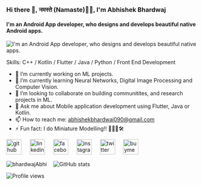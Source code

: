 ### Hi there 👋, नमस्ते (Namaste)🙏🏻, I'm Abhishek Bhardwaj
#### I'm an Android App developer, who designs and develops beautiful native Android apps. 
![I'm an Android App developer, who designs and develops beautiful native apps. ](https://camo.githubusercontent.com/992babdffd8c74a1502de375fbdf7e4d54773242/68747470733a2f2f6d656469612e67697068792e636f6d2f6d656469612f53576f536b4e36447854737a71494b4571762f67697068792e676966)


Skills: C++ / Kotlin / Flutter / Java / Python / Front End Development

- 🔭 I’m currently working on ML projects.  
- 🌱 I’m currently learning Neural Networks, Digital Image Processing and Computer Vision. 
- 👯 I’m looking to collaborate on building communitites, and research projects in ML. 
- 💬 Ask me about Mobile application development using Flutter, Java or Kotlin. 
- 📫 How to reach me: abhishekbhardwaj090@gmail.com 
- ⚡ Fun fact: I do Miniature Modelling!! 🤖🚀🚗🛠 


[<img src='https://cdn.jsdelivr.net/npm/simple-icons@3.0.1/icons/github.svg' alt='github' height='40'>](https://github.com/bhardwajAbhi) &emsp; [<img src='https://cdn.jsdelivr.net/npm/simple-icons@3.0.1/icons/linkedin.svg' alt='linkedin' height='40'>](https://www.linkedin.com/in/bhardwaj-abhi/) &emsp; [<img src='https://cdn.jsdelivr.net/npm/simple-icons@3.0.1/icons/facebook.svg' alt='facebook' height='40'>](https://www.facebook.com/abhishekbhardwaj100) &emsp;  [<img src='https://cdn.jsdelivr.net/npm/simple-icons@3.0.1/icons/instagram.svg' alt='instagram' height='40'>](https://www.instagram.com/_abhishek.bhardwaj/) &emsp; [<img src='https://cdn.jsdelivr.net/npm/simple-icons@3.0.1/icons/twitter.svg' alt='twitter' height='40'>](https://twitter.com/_AbhiBhardwaj) &emsp; [<img src='https://cdn.jsdelivr.net/npm/simple-icons@3.0.1/icons/buymeacoffee.svg' alt='buymeacoffee' height='40'>](https://www.buymeacoffee.com/AbhiBhardwaj)  

<img align="left" src="https://github-readme-stats.vercel.app/api/top-langs/?username=bhardwajAbhi&layout=compact&hide=html" alt="bhardwajAbhi" /> &emsp;![GitHub stats](https://github-readme-stats.vercel.app/api?username=bhardwajAbhi&show_icons=true)
  
![Profile views](https://gpvc.arturio.dev/bhardwajAbhi)
